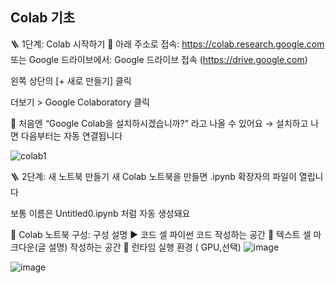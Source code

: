 
## Colab 기초    
🪜 1단계: Colab 시작하기
🔗 아래 주소로 접속:
https://colab.research.google.com
또는 Google 드라이브에서:
Google 드라이브 접속 (https://drive.google.com)


왼쪽 상단의 [+ 새로 만들기] 클릭


더보기 > Google Colaboratory 클릭


📌 처음엔 “Google Colab을 설치하시겠습니까?” 라고 나올 수 있어요
 → 설치하고 나면 다음부터는 자동 연결됩니다

![colab1](https://github.com/user-attachments/assets/13ad41ca-8f7c-40fe-b6d6-a47800bea3a9)

🪜 2단계: 새 노트북 만들기
새 Colab 노트북을 만들면 .ipynb 확장자의 파일이 열립니다


보통 이름은 Untitled0.ipynb 처럼 자동 생성돼요


📝 Colab 노트북 구성:
 구성
설명
▶️ 코드 셀
파이썬 코드 작성하는 공간
📝 텍스트 셀
마크다운(글 설명) 작성하는 공간
🔄 런타임
실행 환경 ( GPU,선택)
![image](https://github.com/user-attachments/assets/b0228613-9e87-4a60-8a92-47b5724684af)


![image](https://github.com/user-attachments/assets/f6421b09-ed55-4803-9537-8eb91f83d7ec)
